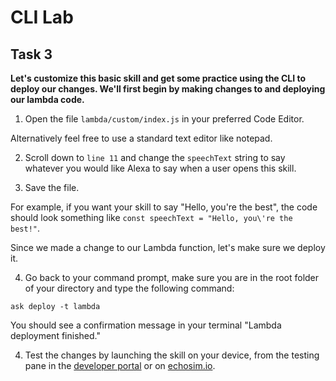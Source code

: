 # CLI Lab
## Task 3
  **Let's customize this basic skill and get some practice using the CLI to deploy our changes. We'll first begin by making changes to and deploying our lambda code.**

1. Open the file `lambda/custom/index.js` in your preferred Code Editor.

Alternatively feel free to use a standard text editor like notepad.

2. Scroll down to `line 11` and change the `speechText` string to say whatever you would like Alexa to say when a user opens this skill. 

3. Save the file.

For example, if you want your skill to say "Hello, you're the best", the code should look something like `const speechText = "Hello, you\'re the best!"`. 

Since we made a change to our Lambda function, let's make sure we deploy it.

4.  Go back to your command prompt, make sure you are in the root folder of your directory and type the following command:

  ```
  ask deploy -t lambda
  ```
  You should see a confirmation message in your terminal "Lambda deployment finished."

4. Test the changes by launching the skill on your device, from the testing pane in the [developer portal](https://developer.amazon.com/alexa/console/ask) or on [echosim.io](https://www.echosim.io).
